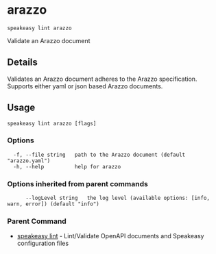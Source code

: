 # arazzo  
`speakeasy lint arazzo`  


Validate an Arazzo document  

## Details

Validates an Arazzo document adheres to the Arazzo specification. Supports either yaml or json based Arazzo documents.

## Usage

```
speakeasy lint arazzo [flags]
```

### Options

```
  -f, --file string   path to the Arazzo document (default "arazzo.yaml")
  -h, --help          help for arazzo
```

### Options inherited from parent commands

```
      --logLevel string   the log level (available options: [info, warn, error]) (default "info")
```

### Parent Command

* [speakeasy lint](README.md)	 - Lint/Validate OpenAPI documents and Speakeasy configuration files

